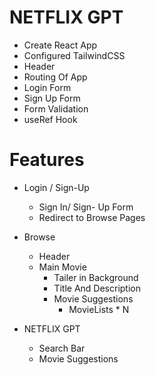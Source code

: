 # NETFLIX GPT

- Create React App
- Configured TailwindCSS
- Header
- Routing Of App
- Login Form
- Sign Up Form
- Form Validation
- useRef Hook

# Features

- Login / Sign-Up
  - Sign In/ Sign- Up Form
  - Redirect to Browse Pages
- Browse

  - Header
  - Main Movie
    - Tailer in Background
    - Title And Description
    - Movie Suggestions
      - MovieLists \* N

- NETFLIX GPT
  - Search Bar
  - Movie Suggestions
